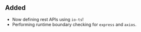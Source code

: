 ## Added
- Now defining rest APIs using `io-ts`!
- Performing runtime boundary checking for `express` and `axios`.
